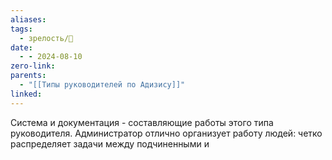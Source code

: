 ```yaml
---
aliases: 
tags:
  - зрелость/🌱
date:
  - - 2024-08-10
zero-link: 
parents:
  - "[[Типы руководителей по Адизису]]"
linked:
---
```

Система и документация - составляющие работы этого типа руководителя. Администратор отлично организует работу людей: четко распределяет задачи между подчиненными и 